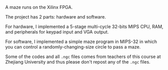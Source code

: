 A maze runs on the Xilinx FPGA.

The project has 2 parts: hardware and software.

For hardware, I implemented a 5-stage multi-cycle 32-bits MIPS CPU, RAM, and peripherals for keypad input and VGA output.

For software, I implemented a simple maze program in MIPS-32 in which you can control a randomly-changing-size circle to pass a maze.

Some of the codes and all `.ngc` files comes from teachers of this course at Zhejiang University and thus please don't repost any of the `.ngc` files.